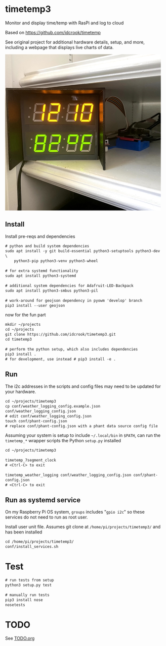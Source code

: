 timetemp3
=========

Monitor and display time/temp with RasPi and log to cloud


Based on https://github.com/idcrook/timetemp 

See original project for additional hardware details, setup, and more, including a webpage that displays live charts of data.

![Photo of two LED displays with time and temperature](dual_led_operating.jpg)

Install
-------

Install pre-reqs and dependencies

```shell
# python and build system dependencies
sudo apt install -y git build-essential python3-setuptools python3-dev \
    python3-pip python3-venv python3-wheel

# for extra systemd functionality
sudo apt install python3-systemd

# additional system dependencies for Adafruit-LED-Backpack
sudo apt install python3-smbus python3-pil

# work-around for geojson dependency in pyowm 'develop' branch
pip3 install --user geojson
```

now for the fun part

```shell
mkdir ~/projects
cd ~/projects
git clone https://github.com/idcrook/timetemp3.git
cd timetemp3

# perform the python setup, which also includes dependencies
pip3 install .
# for development, use instead # pip3 install -e .
```

Run
---

The i2c addresses in the scripts and config files may need to be updated for your hardware.

```shell
cd ~/projects/timetemp3
cp conf/weather_logging_config.example.json conf/weather_logging_config.json
# edit conf/weather_logging_config.json
touch conf/phant-config.json
# replace conf/phant-config.json with a phant data source config file
```

Assuming your system is setup to include `~/.local/bin` in `$PATH`, can run the `timetemp_*` wrapper scripts the Python `setup.py` installed

```shell
cd ~/projects/timetemp3

timetemp_7segment_clock
# <Ctrl-C> to exit

timetemp_weather_logging conf/weather_logging_config.json conf/phant-config.json
# <Ctrl-C> to exit
```

Run as systemd service
----------------------

On my Raspberry Pi OS system, `groups` includes "`gpio i2c`" so these services do not need to run as root user.

Install user unit file. Assumes git clone at `/home/pi/projects/timetemp3/` and has been installed

```shell
cd /home/pi/projects/timetemp3/
conf/install_services.sh
```


Test
====

```shell
# run tests from setup
python3 setup.py test

# manually run tests
pip3 install nose
nosetests
```

TODO
====

See [TODO.org](TODO.org)
